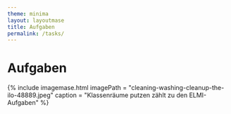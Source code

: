 ```yaml
---
theme: minima
layout: layoutmase
title: Aufgaben
permalink: /tasks/
---
```


# Aufgaben

{% include imagemase.html 
    imagePath = "cleaning-washing-cleanup-the-ilo-48889.jpeg" 
    caption = "Klassenräume putzen zählt zu den ELMI-Aufgaben" %}
